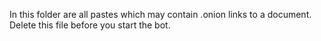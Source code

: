 In this folder are all pastes which may contain .onion links to a document.  
Delete this file before you start the bot.

